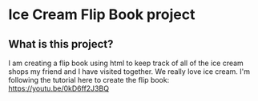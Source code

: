 # Ice Cream Flip Book project

## What is this project?
I am creating a flip book using html to keep track of all of the ice cream shops my friend and I have visited together. We really love ice cream. I'm following the tutorial here to create the flip book: https://youtu.be/0kD6ff2J3BQ
